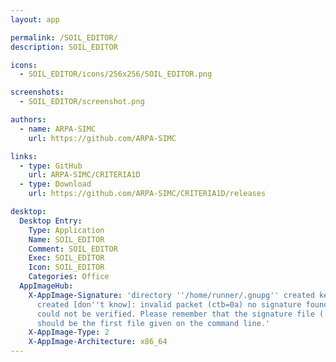 ```yaml
---
layout: app

permalink: /SOIL_EDITOR/
description: SOIL_EDITOR

icons:
  - SOIL_EDITOR/icons/256x256/SOIL_EDITOR.png

screenshots:
  - SOIL_EDITOR/screenshot.png

authors:
  - name: ARPA-SIMC
    url: https://github.com/ARPA-SIMC

links:
  - type: GitHub
    url: ARPA-SIMC/CRITERIA1D
  - type: Download
    url: https://github.com/ARPA-SIMC/CRITERIA1D/releases

desktop:
  Desktop Entry:
    Type: Application
    Name: SOIL_EDITOR
    Comment: SOIL_EDITOR
    Exec: SOIL_EDITOR
    Icon: SOIL_EDITOR
    Categories: Office
  AppImageHub:
    X-AppImage-Signature: 'directory ''/home/runner/.gnupg'' created keybox ''/home/runner/.gnupg/pubring.kbx''
      created [don''t know]: invalid packet (ctb=0a) no signature found the signature
      could not be verified. Please remember that the signature file (.sig or .asc)
      should be the first file given on the command line.'
    X-AppImage-Type: 2
    X-AppImage-Architecture: x86_64
---
```

